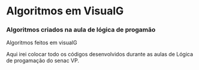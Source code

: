 # Algoritmos em VisualG

### Algoritmos criados na aula de lógica de progamão
Algoritmos feitos em visualG

Aqui irei colocar todo os códigos desenvolvidos durante as aulas de Lógica de progamação do senac VP.

